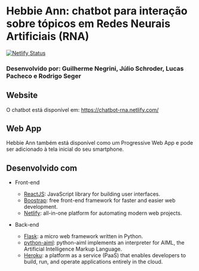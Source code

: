 # Hebbie Ann: chatbot para interação sobre tópicos em Redes Neurais Artificiais (RNA)
[![Netlify Status](https://api.netlify.com/api/v1/badges/4129201f-edf2-423c-bf11-a88c4d55126d/deploy-status)](https://app.netlify.com/sites/chatbot-rna/deploys)

### Desenvolvido por: Guilherme Negrini, Júlio Schroder, Lucas Pacheco e Rodrigo Seger

## Website

O chatbot está disponível em: https://chatbot-rna.netlify.com/

## Web App

Hebbie Ann também está disponível como um Progressive Web App e pode ser adicionado à tela inicial do seu smartphone.

## Desenvolvido com

- Front-end
  - [ReactJS](https://reactjs.org/): JavaScript library for building user interfaces.
  - [Boostrap](https://getbootstrap.com/): free front-end framework for faster and easier web development.
  - [Netlify](https://www.netlify.com/): all-in-one platform for automating modern web projects.

- Back-end
  - [Flask](https://www.palletsprojects.com/p/flask/): a micro web framework written in Python.
  - [python-aiml](https://pypi.org/project/python-aiml/): python-aiml implements an interpreter for AIML, the Artificial Intelligence Markup Language.
  - [Heroku](https://www.heroku.com): a platform as a service (PaaS) that enables developers to build, run, and operate applications entirely in the cloud.
 

